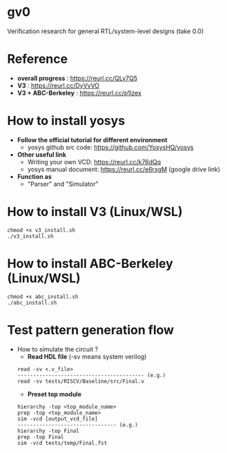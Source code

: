 # gv0
Verification research for general RTL/system-level designs (take 0.0)

# Reference 
- **overall progress** : https://reurl.cc/QLv7Q5
- **V3** : https://reurl.cc/DyVvVO
- **V3 + ABC-Berkeley** : https://reurl.cc/p1lzex

# How to install yosys
- **Follow the official tutorial for different environment**
    - yosys github src code: https://github.com/YosysHQ/yosys
- **Other useful link** 
    - Writing your own VCD: https://reurl.cc/k76dQq 
    - yosys manual document: https://reurl.cc/e6rxgM (google drive link) 
- **Function as** 
    - "Parser" and "Simulator"

# How to install V3 (Linux/WSL)
```json=
chmod +x v3_install.sh
./v3_install.sh
```

# How to install ABC-Berkeley (Linux/WSL)
```json=
chmod +x abc_install.sh
./abc_install.sh
```

# Test pattern generation flow
- How to simulate the circuit ?
    - **Read HDL file** (-sv means system verilog)
    ```json=
    read -sv <.v_file> 
    ----------------------------------------- (e.g.)
    read -sv tests/RISCV/Baseline/src/Final.v
    ```
    - **Preset top module**
    ```json=
    hierarchy -top <top_module_name>
    prep -top <top_module_name>
    sim -vcd [output_vcd_file] 
    -------------------------------- (e.g.)
    hierarchy -top Final
    prep -top Final
    sim -vcd tests/temp/Final.fst
    ```       

